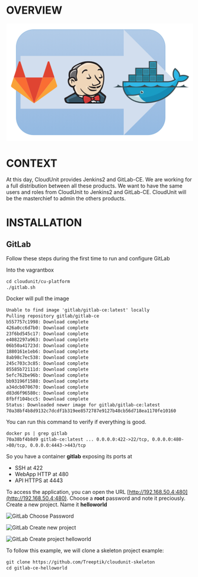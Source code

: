 # OVERVIEW

![Jenkins2 Logo](img/plateforme-trio.png "Devops Plateforme")

# CONTEXT

At this day, CloudUnit provides Jenkins2 and GitLab-CE. 
We are working for a full distribution between all these products.
We want to have the same users and roles from CloudUnit to Jenkins2 and GitLab-CE.
CloudUnit will be the masterchief to admin the others products.

# INSTALLATION

## GitLab

Follow these steps during the first time to run and configure GitLab

Into the vagrantbox 
```
cd cloudunit/cu-platform
./gitlab.sh
````

Docker will pull the image 

````
Unable to find image 'gitlab/gitlab-ce:latest' locally
Pulling repository gitlab/gitlab-ce
b557757c1998: Download complete
426a0cc6d7b0: Download complete
23f6bd545c17: Download complete
e4082297a963: Download complete
06b50a41723d: Download complete
1880161e1eb6: Download complete
8ab98c7ec538: Download complete
245c703c3c85: Download complete
85585b72111d: Download complete
5efc762be96b: Download complete
bb93196f1588: Download complete
a34dcb070670: Download complete
d83d6f96580c: Download complete
8fbff104bcc5: Download complete
Status: Downloaded newer image for gitlab/gitlab-ce:latest
70a38bf4b8d9132c7dcdf1b319ee8572787e9127b48cb56d718ea1170fe10160
````

You can run this command to verify if everything is good.

```
docker ps | grep gitlab
70a38bf4b8d9 gitlab-ce:latest ... 0.0.0.0:422->22/tcp, 0.0.0.0:480->80/tcp, 0.0.0.0:4443->443/tcp 
```

So you have a container **gitlab** exposing its ports at 
* SSH at 422
* WebApp HTTP at 480
* API HTTPS at 4443

To access the application, you can open the URL [http://192.168.50.4:480](http://192.168.50.4:480).
Choose a **root** password and note it preciously.
Create a new project.
Name it **helloworld**


![GitLab Choose Password](img/gitlab-choose-password.png "Choose Password")    

![GitLab Create new project](img/gitlab-create-new-project.png "Create new project")    

![GitLab Create project helloworld](img/gitlab-create-project-helloworld.png "Create project helloworld")    

To follow this example, we will clone a skeleton project example:

```
git clone https://github.com/Treeptik/cloudunit-skeleton
cd gitlab-ce-helloworld
```


